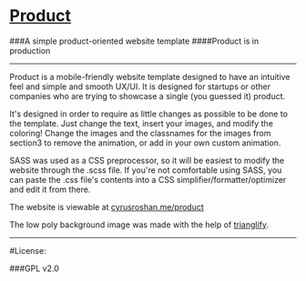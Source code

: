# <a href="http://cyrusroshan.me/product">Product</a>
###A simple product-oriented website template
####Product is in production

___

Product is a mobile-friendly website template designed to have an intuitive feel and simple and smooth UX/UI. It is designed for startups or other companies who are trying to showcase a single (you guessed it) product. 

It's designed in order to require as little changes as possible to be done to the template. Just change the text, insert your images, and modify the coloring! Change the images and the classnames for the images from section3 to remove the animation, or add in your own custom animation.

SASS was used as a CSS preprocessor, so it will be easiest to modify the website through the .scss file.
If you're not comfortable using SASS, you can paste the .css file's contents into a CSS simplifier/formatter/optimizer and edit it from there.

The website is viewable at <a href="http://cyrusroshan.me/product">cyrusroshan.me/product</a>

The low poly background image was made with the help of <a href="https://github.com/qrohlf/trianglify">trianglify</a>.

___
#License:

###GPL v2.0